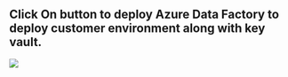 <h2> Click On button to deploy Azure Data Factory to deploy customer environment along with key vault. </h2>
<a href="https://portal.azure.com/#create/Microsoft.Template/uri/https://raw.githubusercontent.com/emumba-msft-data-pipelines/jll-one-click-deployments/sa-kv-usafactsdeaths/datasets/jll/USAFactsDeaths-data/customer/templates/azuredeploy.json" target="_blank">
  <img src="https://aka.ms/deploytoazurebutton"/>
</a>
